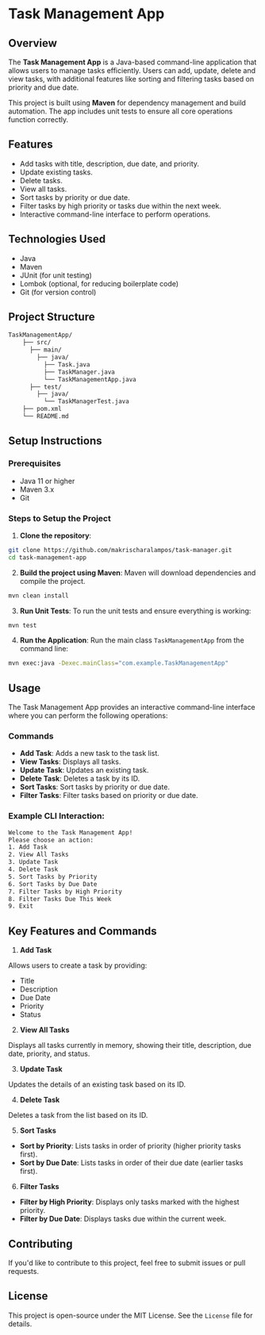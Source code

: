 # Task Management App

## Overview

The **Task Management App** is a Java-based command-line application that allows users to manage tasks efficiently.
Users can add, update, delete and view tasks,
with additional features like sorting and filtering tasks based on priority and due date.

This project is built using **Maven** for dependency management and build automation.
The app includes unit tests to ensure all core operations function correctly.

## Features

- Add tasks with title, description, due date, and priority.
- Update existing tasks.
- Delete tasks.
- View all tasks.
- Sort tasks by priority or due date.
- Filter tasks by high priority or tasks due within the next week.
- Interactive command-line interface to perform operations.

## Technologies Used

- Java
- Maven
- JUnit (for unit testing)
- Lombok (optional, for reducing boilerplate code)
- Git (for version control)

## Project Structure

```bash
TaskManagementApp/
    ├── src/
      ├── main/
        ├── java/
          ├── Task.java
          ├── TaskManager.java
          └── TaskManagementApp.java
      ├── test/
        ├── java/
          └── TaskManagerTest.java
    ├── pom.xml
    └── README.md
```

## Setup Instructions

### Prerequisites

- Java 11 or higher
- Maven 3.x
- Git

### Steps to Setup the Project

1. **Clone the repository**:

```bash
git clone https://github.com/makrischaralampos/task-manager.git
cd task-management-app
```

2. **Build the project using Maven**: Maven will download dependencies and compile the project.

```bash
mvn clean install
```

3. **Run Unit Tests**: To run the unit tests and ensure everything is working:

```bash
mvn test
```

4. **Run the Application**: Run the main class `TaskManagementApp` from the command line:

```bash
mvn exec:java -Dexec.mainClass="com.example.TaskManagementApp"
```

## Usage

The Task Management App provides an interactive command-line interface where you can perform the following operations:

### Commands

- **Add Task**: Adds a new task to the task list.
- **View Tasks**: Displays all tasks.
- **Update Task**: Updates an existing task.
- **Delete Task**: Deletes a task by its ID.
- **Sort Tasks**: Sort tasks by priority or due date.
- **Filter Tasks**: Filter tasks based on priority or due date.

### Example CLI Interaction:

```bash
Welcome to the Task Management App!
Please choose an action:
1. Add Task
2. View All Tasks
3. Update Task
4. Delete Task
5. Sort Tasks by Priority
6. Sort Tasks by Due Date
7. Filter Tasks by High Priority
8. Filter Tasks Due This Week
9. Exit
```

## Key Features and Commands

1. **Add Task**

Allows users to create a task by providing:

- Title
- Description
- Due Date
- Priority
- Status

2. **View All Tasks**

Displays all tasks currently in memory, showing their title, description, due date, priority, and status.

3. **Update Task**

Updates the details of an existing task based on its ID.

4. **Delete Task**

Deletes a task from the list based on its ID.

5. **Sort Tasks**

- **Sort by Priority**: Lists tasks in order of priority (higher priority tasks first).
- **Sort by Due Date**: Lists tasks in order of their due date (earlier tasks first).

6. **Filter Tasks**

- **Filter by High Priority**: Displays only tasks marked with the highest priority.
- **Filter by Due Date**: Displays tasks due within the current week.

## Contributing

If you'd like to contribute to this project, feel free to submit issues or pull requests.

## License

This project is open-source under the MIT License. See the `License` file for details.